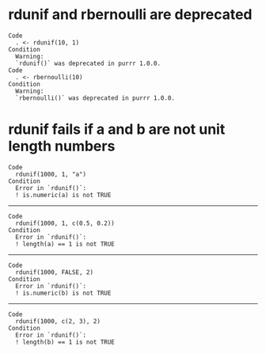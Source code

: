 # rdunif and rbernoulli are deprecated

    Code
      . <- rdunif(10, 1)
    Condition
      Warning:
      `rdunif()` was deprecated in purrr 1.0.0.
    Code
      . <- rbernoulli(10)
    Condition
      Warning:
      `rbernoulli()` was deprecated in purrr 1.0.0.

# rdunif fails if a and b are not unit length numbers

    Code
      rdunif(1000, 1, "a")
    Condition
      Error in `rdunif()`:
      ! is.numeric(a) is not TRUE

---

    Code
      rdunif(1000, 1, c(0.5, 0.2))
    Condition
      Error in `rdunif()`:
      ! length(a) == 1 is not TRUE

---

    Code
      rdunif(1000, FALSE, 2)
    Condition
      Error in `rdunif()`:
      ! is.numeric(b) is not TRUE

---

    Code
      rdunif(1000, c(2, 3), 2)
    Condition
      Error in `rdunif()`:
      ! length(b) == 1 is not TRUE

